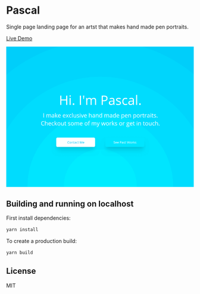 # Pascal

Single page landing page for an artst that makes hand made pen portraits.

[Live Demo](https://awesome-pascal.netlify.app)

![Screenshot](pascal-screenshot.png)

## Building and running on localhost

First install dependencies:

```sh
yarn install
```

To create a production build:

```sh
yarn build
```

## License

MIT
